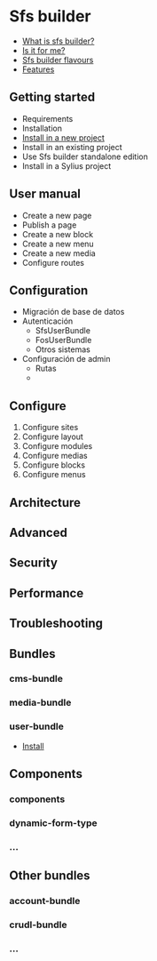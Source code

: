 # Sfs builder

- [What is sfs builder?](introduction/what-is-sfs-builder.md)
- [Is it for me?](introduction/is-it-for-me.md)
- [Sfs builder flavours](introduction/sfs-builder-flavours.md)
- [Features](introduction/features.md)

## Getting started

- Requirements
- Installation
- [Install in a new project](getting-started/install-new-symfony-project.md)
- Install in an existing project
- Use Sfs builder standalone edition
- Install in a Sylius project

## User manual

- Create a new page
- Publish a page
- Create a new block
- Create a new menu
- Create a new media
- Configure routes

## Configuration

- Migración de base de datos
- Autenticación
  - SfsUserBundle
  - FosUserBundle
  - Otros sistemas
- Configuración de admin
  - Rutas
  - 

## Configure

1. Configure sites
2. Configure layout
3. Configure modules
4. Configure medias
5. Configure blocks
6. Configure menus

## Architecture

## Advanced

## Security

## Performance

## Troubleshooting


## Bundles

### cms-bundle

### media-bundle

### user-bundle

- [Install](bundles/user-bundle/install.md)

## Components

### components
### dynamic-form-type
### ...

## Other bundles

### account-bundle
### crudl-bundle
### ...

